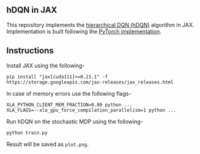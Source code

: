 ## hDQN in JAX

This repository implements the [hierarchical DQN (hDQN)](https://arxiv.org/pdf/1604.06057.pdf) algorithm in JAX. Implementation is built following the [PyTorch implementation](https://github.com/higgsfield/RL-Adventure/blob/master/9.hierarchical%20dqn.ipynb).

## Instructions

Install JAX using the following-

```
pip install "jax[cuda111]<=0.21.1" -f https://storage.googleapis.com/jax-releases/jax_releases.html
```

In case of memory errors use the following flags-

```
XLA_PYTHON_CLIENT_MEM_FRACTION=0.80 python ...
XLA_FLAGS=--xla_gpu_force_compilation_parallelism=1 python ...
```

Run hDQN on the stochastic MDP using the following-

```
python train.py
```

Result will be saved as `plot.png`.
